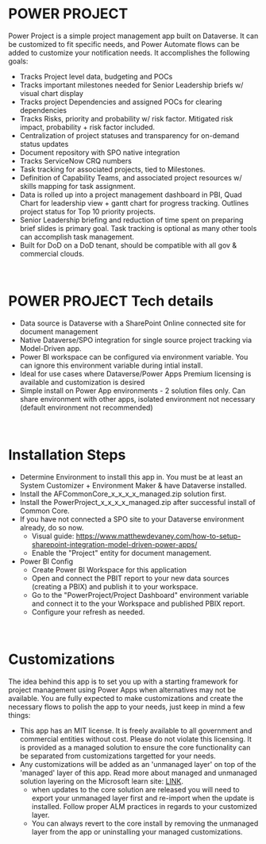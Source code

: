 # POWER PROJECT
Power Project is a simple project management app built on Dataverse. It can be customized to fit specific needs, and Power Automate flows can be added to customize your notification needs. It accomplishes the following goals:
 - Tracks Project level data, budgeting and POCs
 - Tracks important milestones needed for Senior Leadership briefs w/ visual chart display
 - Tracks project Dependencies and assigned POCs for clearing dependencies
 - Tracks Risks, priority and probability w/ risk factor. Mitigated risk impact, probability + risk factor included.
 - Centralization of project statuses and transparency for on-demand status updates
 - Document repository with SPO native integration
 - Tracks ServiceNow CRQ numbers
 - Task tracking for associated projects, tied to Milestones.
 - Definition of Capability Teams, and associated project resources w/ skills mapping for task assignment.
 - Data is rolled up into a project management dashboard in PBI, Quad Chart for leadership view + gantt chart for progress tracking. Outlines project status for Top 10 priority projects.
 - Senior Leadership briefing and reduction of time spent on preparing brief slides is primary goal. Task tracking is optional as many other tools can accomplish task management.
 - Built for DoD on a DoD tenant, should be compatible with all gov & commercial clouds.   

<br>

# **POWER PROJECT Tech details**
  - Data source is Dataverse with a SharePoint Online connected site for document management
  - Native Dataverse/SPO integration for single source project tracking via Model-Driven app. 
  - Power BI workspace can be configured via environment variable. You can ignore this environment variable during intial install.
  - Ideal for use cases where Dataverse/Power Apps Premium licensing is available and customization is desired
  - Simple install on Power App environments - 2 solution files only.  Can share environment with other apps, isolated environment not necessary (default environment not recommended)


<br>  

# Installation Steps
- Determine Environment to install this app in. You must be at least an System Customizer + Environment Maker & have Dataverse installed.
- Install the AFCommonCore_x_x_x_x_managed.zip solution first.
- Install the PowerProject_x_x_x_x_managed.zip after successful install of Common Core.
- If you have not connected a SPO site to your Dataverse environment already, do so now.
  - Visual guide: https://www.matthewdevaney.com/how-to-setup-sharepoint-integration-model-driven-power-apps/
  - Enable the "Project" entity for document management.
- Power BI Config 
  - Create Power BI Workspace for this application
  - Open and connect the PBIT report to your new data sources (creating a PBIX) and publish it to your workspace. 
  - Go to the "PowerProject/Project Dashboard" environment variable and connect it to the your Workspace and published PBIX report.
  - Configure your refresh as needed.

<br>

# Customizations
The idea behind this app is to set you up with a starting framework for project management using Power Apps when alternatives may not be available. You are fully expected to make customizations and create the necessary flows to polish the app to your needs, just keep in mind a few things:
- This app has an MIT license. It is freely available to all government and commercial entities without cost. Please do not violate this licensing. It is provided as a managed solution to ensure the core functionality can be separated from customizations targetted for your needs.
- Any customizations will be added as an 'unmanaged layer' on top of the 'managed' layer of this app. Read more about managed and unmanaged solution layering on the Microsoft learn site: [LINK](https://learn.microsoft.com/en-us/power-platform/alm/solution-concepts-alm).
  - when updates to the core solution are released you will need to export your unmanaged layer first and re-import when the update is installed. Follow proper ALM practices in regards to your customized layer.
  - You can always revert to the core install by removing the unmanaged layer from the app or uninstalling your managed customizations. 

<br>
